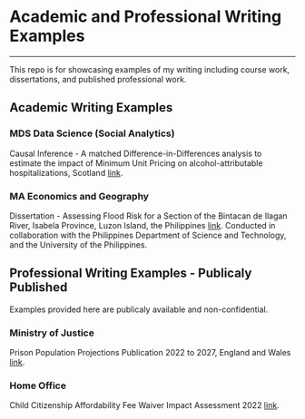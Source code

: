 # Academic and Professional Writing Examples 

---

This repo is for showcasing examples of my writing including course work, dissertations, and published professional work. 

## Academic Writing Examples 

### MDS Data Science (Social Analytics) 

Causal Inference - A matched Difference-in-Differences analysis to estimate the impact of Minimum Unit Pricing on alcohol-attributable hospitalizations, Scotland [link](./Casual%20Inference%20-%20Estimating%20the%20Impact%20of%20Alcohol%20MUP%20Scotland.pdf). 

### MA Economics and Geography 

Dissertation - Assessing Flood Risk for a Section of the Bintacan de Ilagan River, Isabela Province, Luzon Island, the Philippines [link](./MA%20Dissertation%20-%20The%20Philippines%20Flood%20Risk%20Modelling.pdf). Conducted in collaboration with the Philippines Department of Science and Technology, and the University of the Philippines. 

## Professional Writing Examples - Publicaly Published 

Examples provided here are publicaly available and non-confidential. 

### Ministry of Justice 

Prison Population Projections Publication 2022 to 2027, England and Wales [link](./Prison%20Population%20Projections%202022%20to%202027.pdf). 

### Home Office 

Child Citizenship Affordability Fee Waiver Impact Assessment 2022 [link](./Child%20Citizenship%20Impact%20Assessment.pdf). 
